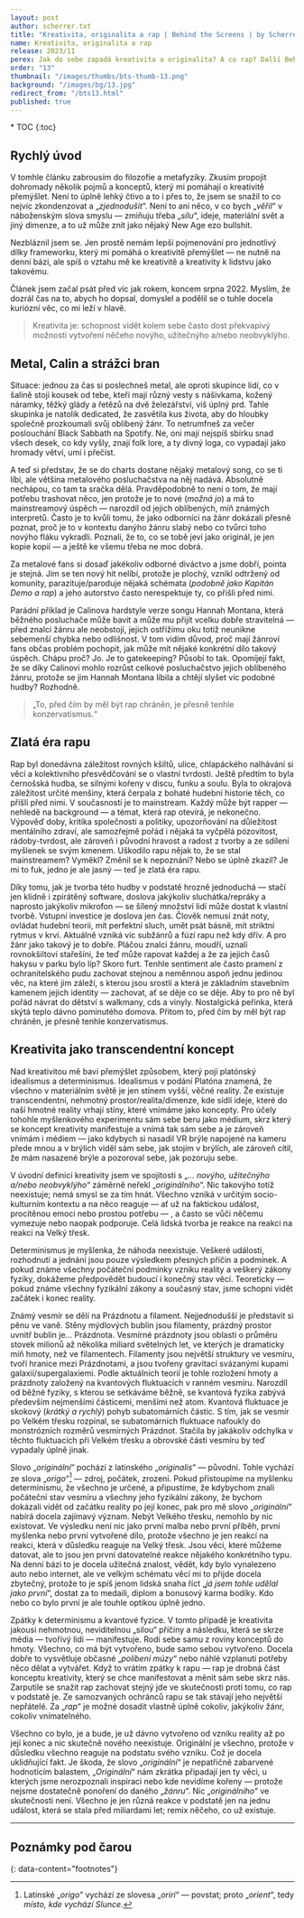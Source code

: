 ```yaml
---
layout: post
author: scherrer.txt
title: "Kreativita, originalita a rap | Behind the Screens | by Scherrer.txt"
name: Kreativita, originalita a rap
release: 2023/11
perex: Jak do sebe zapadá kreativita a originalita? A co rap? Další Behind the Screens! Držte si klobouky, we are going metaphysical!
order: "13"
thumbnail: "/images/thumbs/bts-thumb-13.png"
background: "/images/bg/13.jpg"
redirect_from: "/bts13.html"
published: true
---
```


<div id="toc"></div>
* TOC
{:toc}

## Rychlý úvod
V tomhle článku zabrousím do filozofie a metafyziky. Zkusím propojit dohromady několik pojmů a konceptů, který mi pomáhají o kreativitě přemýšlet. Není to úplně lehký čtivo a to i přes to, že jsem se snažil to co nejvíc zkondenzovat a „_zjednodušit_“. Není to ani něco, v co bych „_věřil_“ v náboženským slova smyslu — zmiňuju třeba „_sílu_“, ideje, materiální svět a jiný dimenze, a to už může znít jako nějaký New Age ezo bullshit.

Nezbláznil jsem se. Jen prostě nemám lepší pojmenování pro jednotlivý dílky frameworku, který mi pomáhá o kreativitě přemýšlet — ne nutně na denní bázi, ale spíš o vztahu mě ke kreativitě a kreativity k lidstvu jako takovému.

Článek jsem začal psát před víc jak rokem, koncem srpna 2022. Myslím, že dozrál čas na to, abych ho dopsal, domyslel a podělil se o tuhle docela kuriózní věc, co mi leží v hlavě.

> Kreativita je: schopnost vidět kolem sebe často dost překvapivý možnosti vytvoření něčeho novýho, užitečnýho a/nebo neobvyklýho.

## Metal, Calin a strážci bran
Situace: jednou za čas si poslechneš metal, ale oproti skupince lidí, co v šalině stojí kousek od tebe, kteří mají různý vesty s nášivkama, kožený náramky, těžký glády a řetězů na dvě železářství, víš úplný prd. Tahle skupinka je natolik dedicated, že zasvětila kus života, aby do hloubky společně prozkoumali svůj oblíbený žánr. To netrumfneš za večer poslouchání Black Sabbath na Spotify. Ne, oni mají nejspíš sbírku snad všech desek, co kdy vyšly, znají folk lore, a ty divný loga, co vypadají jako hromady větví, umí i přečíst.

A teď si představ, že se do charts dostane nějaký metalový song, co se ti líbí, ale většina metalového posluchačstva na něj nadává. Absolutně nechápou, co tam ta sračka dělá. Pravděpodobně to není o tom, že mají potřebu trashovat něco, jen protože je to nové (_možná jo_) a má to mainstreamový úspěch — narozdíl od jejich oblíbených, míň známých interpretů. Často je to kvůli tomu, že jako odborníci na žánr dokázali přesně poznat, proč je to v kontextu danýho žánru slabý nebo co tvůrci toho novýho fláku vykradli. Poznali, že to, co se tobě jeví jako originál, je jen kopie kopií — a ještě ke všemu třeba ne moc dobrá.

Za metalové fans si dosaď jakékoliv odborné diváctvo a jsme dobří, pointa je stejná. Jim se ten nový hit nelíbí, protože je plochý, vznikl odtržený od komunity, parazituje/paroduje nějaká schémata (_podobně jako Kapitán Demo a rap_) a jeho autorstvo často nerespektuje ty, co přišli před nimi.

Parádní příklad je Calinova hardstyle verze songu Hannah Montana, která běžného posluchače může bavit a může mu přijít vcelku dobře stravitelná — před znalci žánru ale neobstojí, jejich ostřížímu oku totiž neunikne sebemenší chybka nebo odlišnost. V tom vidím důvod, proč mají žánroví fans občas problém pochopit, jak může mít nějaké konkrétní dílo takový úspěch. Chápu proč? Jo. Je to gatekeeping? Působí to tak. Opomíjejí fakt, že se díky Calinovi mohlo rozrůst celkové posluchačstvo jejich oblíbeného žánru, protože se jim Hannah Montana líbila a chtějí slyšet víc podobné hudby? Rozhodně.

> „To, před čím by měl být rap chráněn, je přesně tenhle konzervatismus.“

## Zlatá éra rapu
Rap byl donedávna záležitost rovných kšiltů, ulice, chlapáckého nalhávání si věcí a kolektivního přesvědčování se o vlastní tvrdosti. Ještě předtím to byla černošská hudba, se silnými kořeny v discu, funku a soulu. Byla to okrajová záležitost určité menšiny, která čerpala z bohaté hudební historie těch, co přišli před nimi. V současnosti je to mainstream. Každý může být rapper — nehledě na background — a témat, která rap otevírá, je nekonečno. Výpověď doby, kritika společnosti a politiky, upozorňování na důležitost mentálního zdraví, ale samozřejmě pořád i nějaká ta vyčpělá pózovitost, rádoby-tvrdost, ale zároveň i původní hravost a radost z tvorby a ze sdílení myšlenek se svým kmenem. Uškodilo rapu nějak to, že se stal mainstreamem? Vyměkl? Změnil se k nepoznání? Nebo se úplně zkazil? Je mi to fuk, jedno je ale jasný — teď je zlatá éra rapu.

Díky tomu, jak je tvorba této hudby v podstatě hrozně jednoduchá — stačí jen klidně i zpirátěný software, doslova jakýkoliv sluchátka/repráky a naprosto jakýkoliv mikrofon — se šílený množství lidí může dostat k vlastní tvorbě. Vstupní investice je doslova jen čas. Člověk nemusí znát noty, ovládat hudební teorii, mít perfektní sluch, umět psát básně, mít striktní rytmus v krvi. Aktuálně vzniká víc subžánrů a fúzí rapu než kdy dřív. A pro žánr jako takový je to dobře. Pláčou znalci žánru, moudří, uznalí rovnokšiltoví stařešíni, že teď může rapovat každej a že za jejich časů hakysu v parku bylo líp? Skoro furt. Tenhle sentiment ale často pramení z ochranitelského pudu zachovat stejnou a neměnnou aspoň jednu jedinou věc, na které jim záleží, s kterou jsou srostlí a která je základním stavebním kamenem jejich identity — zachovat, ať se děje co se děje. Aby to pro ně byl pořád návrat do dětství s walkmany, cds a vinyly. Nostalgická peřinka, která skýtá teplo dávno pominutého domova. Přitom to, před čím by měl být rap chráněn, je přesně tenhle konzervatismus.

## Kreativita jako transcendentní koncept
Nad kreativitou mě baví přemýšlet způsobem, který pojí platónský idealismus a determinismus.
Idealismus v podání Platóna znamená, že všechno v materiálním světě je jen stínem vyšší, věčné reality. Že existuje transcendentní, nehmotný prostor/realita/dimenze, kde sídlí ideje, které do naší hmotné reality vrhají stíny, které vnímáme jako koncepty. Pro účely tohohle myšlenkového experimentu sám sebe beru jako médium, skrz který se koncept kreativity manifestuje a vnímá tak sám sebe a je zároveň vnímám i médiem — jako kdybych si nasadil VR brýle napojené na kameru přede mnou a v brýlích viděl sám sebe, jak stojím v brýlích, ale zároveň cítil, že mám nasazené brýle a pozoroval sebe, jak pozoruju sebe.

V úvodní definici kreativity jsem ve spojitosti s „_… novýho, užitečnýho a/nebo neobvyklýho_“ záměrně neřekl „_originálního_“. Nic takovýho totiž neexistuje; nemá smysl se za tím hnát. Všechno vzniká v určitým socio-kulturním kontextu a na něco reaguje — ať už na faktickou událost, procítěnou emoci nebo prostou potřebu — , a často se vůči něčemu vymezuje nebo naopak podporuje. Celá lidská tvorba je reakce na reakci na reakci na Velký třesk.

Determinismus je myšlenka, že náhoda neexistuje. Veškeré události, rozhodnutí a jednání jsou pouze výsledkem přesných příčin a podmínek. A pokud známe všechny počáteční podmínky vzniku reality a veškerý zákony fyziky, dokážeme předpovědět budoucí i konečný stav věcí. Teoreticky — pokud známe všechny fyzikální zákony a současný stav, jsme schopni vidět začátek i konec reality.

Známý vesmír se dělí na Prázdnotu a filament. Nejjednodušší je představit si pěnu ve vaně. Stěny mýdlových bublin jsou filamenty, prázdný prostor uvnitř bublin je… Prázdnota. Vesmírné prázdnoty jsou oblasti o průměru stovek milionů až několika miliard světelných let, ve kterých je dramaticky míň hmoty, než ve filamentech. Filamenty jsou největší struktury ve vesmíru, tvoří hranice mezi Prázdnotami, a jsou tvořeny gravitací svázanými kupami galaxií/supergalaxiemi. Podle aktuálních teorií je tohle rozložení hmoty a prázdnoty založený na kvantových fluktuacích v ranném vesmíru. Narozdíl od běžné fyziky, s kterou se setkáváme běžně, se kvantová fyzika zabývá především nejmenšími částicemi, menšími než atom. Kvantová fluktuace je skokový (_krátký a rychlý_) pohyb subatomárních částic. S tím, jak se vesmír po Velkém třesku rozpínal, se subatomárních fluktuace nafoukly do monstrózních rozměrů vesmírných Prázdnot. Stačila by jakákoliv odchylka v těchto fluktuacích při Velkém třesku a obrovské části vesmíru by teď vypadaly úplně jinak.

Slovo „_originální_“ pochází z latinského „_originalis_“ — původní. Tohle vychází ze slova „_origo_“[^1] — zdroj, počátek, zrození. Pokud přistoupíme na myšlenku determinismu, že všechno je určené, a připustíme, že kdybychom znali počáteční stav vesmíru a všechny jeho fyzikální zákony, že bychom dokázali vidět od začátku reality po její konec, pak pro mě slovo „_originální_“ nabírá docela zajímavý význam. Nebýt Velkého třesku, nemohlo by nic existovat. Ve výsledku není nic jako první malba nebo první příběh, první myšlenka nebo první vytvořené dílo, protože všechno je jen reakcí na reakci, která v důsledku reaguje na Velký třesk. Jsou věci, které můžeme datovat, ale to jsou jen první datovatelné reakce nějakého konkrétního typu. Na denní bázi to je docela užitečná znalost, vědět, kdy bylo vynalezeno auto nebo internet, ale ve velkým schématu věcí mi to přijde docela zbytečný, protože to je spíš jenom lidská snaha říct „_já jsem tohle udělal jako první_“, dostat za to medaili, diplom a bonusový karma bodíky. Kdo nebo co bylo první je ale touhle optikou úplně jedno.

Zpátky k determinismu a kvantové fyzice. V tomto případě je kreativita jakousi nehmotnou, neviditelnou „silou“ příčiny a následku, která se skrze média — tvořivý lidi — manifestuje. Rodí sebe samu z roviny konceptů do hmoty. Všechno, co má být vytvořeno, bude samo sebou vytvořeno. Docela dobře to vysvětluje občasné „_políbení múzy_“ nebo náhlé vzplanutí potřeby něco dělat a vytvářet. Když to vrátím zpátky k rapu — rap je drobná část konceptu kreativity, který se chce manifestovat a měnit sám sebe skrz nás. Zarputile se snažit rap zachovat stejný jde ve skutečnosti proti tomu, co rap v podstatě je. Ze samozvaných ochránců rapu se tak stávají jeho největší nepřátelé. Za „_rap_“ je možné dosadit vlastně úplně cokoliv, jakýkoliv žánr, cokoliv vnímatelného.

Všechno co bylo, je a bude, je už dávno vytvořeno od vzniku reality až po její konec a nic skutečně nového neexistuje. Originální je všechno, protože v důsledku všechno reaguje na podstatu svého vzniku. Což je docela uklidňující fakt. Je škoda, že slovo „_originální_“ je nepatřičně zabarvené hodnotícím balastem, „_Originální_“ nám zkrátka připadají jen ty věci, u kterých jsme nerozpoznali inspiraci nebo kde nevidíme kořeny — protože nejsme dostatečně ponoření do daného „_žánru_“. Nic „_originálního_“ ve skutečnosti není. Všechno je jen různá reakce v podstatě jen na jednu událost, která se stala před miliardami let; remix něčeho, co už existuje.

---

## Poznámky pod čarou

{: data-content="footnotes"}
[^1]: Latinské „_origo_“ vychází ze slovesa „_oriri_“ — povstat; proto „_orient_“, tedy _místo, kde vychází Slunce_.
